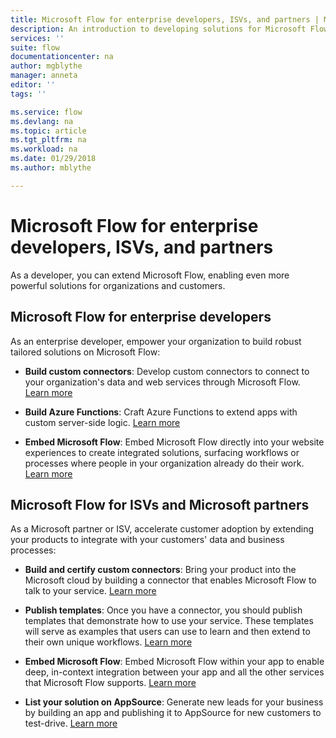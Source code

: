 ```yaml
---
title: Microsoft Flow for enterprise developers, ISVs, and partners | Microsoft Docs
description: An introduction to developing solutions for Microsoft Flow.
services: ''
suite: flow
documentationcenter: na
author: mgblythe
manager: anneta
editor: ''
tags: ''

ms.service: flow
ms.devlang: na
ms.topic: article
ms.tgt_pltfrm: na
ms.workload: na
ms.date: 01/29/2018
ms.author: mblythe

---
```

# Microsoft Flow for enterprise developers, ISVs, and partners

As a developer, you can extend Microsoft Flow, enabling even more powerful solutions for organizations and customers.

## Microsoft Flow for enterprise developers

As an enterprise developer, empower your organization to build robust tailored solutions on Microsoft Flow:

- **Build custom connectors**: Develop custom connectors to connect to your organization's data and web services through Microsoft Flow. [Learn more](https://docs.microsoft.com/connectors/custom-connectors/)

- **Build Azure Functions**: Craft Azure Functions to extend apps with custom server-side logic. [Learn more](https://docs.microsoft.com/azure/azure-functions/functions-flow-scenario)

- **Embed Microsoft Flow**: Embed Microsoft Flow directly into your website experiences to create integrated solutions, surfacing workflows or processes where people in your organization already do their work. [Learn more](embed-flow-dev.md)

## Microsoft Flow for ISVs and Microsoft partners

As a Microsoft partner or ISV, accelerate customer adoption by extending your products to integrate with your customers' data and business processes:

- **Build and certify custom connectors**: Bring your product into the Microsoft cloud by building a connector that enables Microsoft Flow to talk to your service. [Learn more](https://docs.microsoft.com/connectors/custom-connectors/submit-certification)

- **Publish templates**: Once you have a connector, you should publish templates that demonstrate how to use your service. These templates will serve as examples that users can use to learn and then extend to their own unique workflows. [Learn more](publish-a-template.md)

- **Embed Microsoft Flow**: Embed Microsoft Flow within your app to enable deep, in-context integration between your app and all the other services that Microsoft Flow supports. [Learn more](embed-flow-dev.md)

- **List your solution on AppSource**: Generate new leads for your business by building an app and publishing it to AppSource for new customers to test-drive. [Learn more](dev-appsource-test-drive.md)

